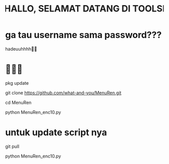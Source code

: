 # <marquee behavior="alternate">HALLO, SELAMAT DATANG DI TOOLSRENV3  ATAU BISA DI BILANG MENUREN👍</marquee>







# ga tau username sama password??? 

hadeuuhhhh🗿😒


# 🗿🗿🗿

pkg update

git clone https://github.com/what-and-you/MenuRen.git

cd MenuRen

python MenuRen_enc10.py

# untuk update script nya

git pull

python MenuRen_enc10.py
